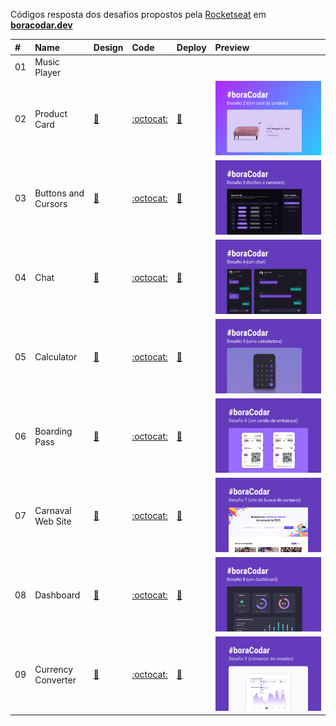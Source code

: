 Códigos resposta dos desafios propostos pela [Rocketseat](https://www.rocketseat.com.br/) em **[boracodar.dev](https://boracodar.dev/)**

| #   | Name                | Design                                                            | Code                                                                                          | Deploy                                                                                     | Preview                                                                                                                            |
| :-- | :------------------ | :---------------------------------------------------------------- | :-------------------------------------------------------------------------------------------- | :----------------------------------------------------------------------------------------- | :--------------------------------------------------------------------------------------------------------------------------------- |
| 01  | Music Player        | []()                                                              | []()                                                                                          | []()                                                                                       | ![]()                                                                                                                              |
| 02  | Product Card        | [:art:](https://www.figma.com/community/file/1195050984449538256) | [:octocat:](https://github.com/rafaelreisramos/boracodar.dev/tree/main/02_product-card)       | [:checkered_flag:](https://rafaelreisramos.github.io/boracodar.dev/02_product-card/)       | [![](./02_product-card/.github/cover.png)](https://github.com/rafaelreisramos/boracodar.dev/tree/main/02_product-card)             |
| 03  | Buttons and Cursors | [:art:](https://www.figma.com/community/file/1197534710257750520) | [:octocat:](https://github.com/rafaelreisramos/boracodar.dev/tree/main/03_button-docs)        | [:checkered_flag:](https://rafaelreisramos.github.io/boracodar.dev/03_button-docs/)        | [![](./03_button-docs/.github/cover.png)](https://github.com/rafaelreisramos/boracodar.dev/tree/main/03_button-docs)               |
| 04  | Chat                | [:art:](https://www.figma.com/community/file/1200070743637495660) | [:octocat:](https://github.com/rafaelreisramos/boracodar.dev/tree/main/04_chat)               | [:checkered_flag:](https://rafaelreisramos.github.io/boracodar.dev/04_chat/)               | [![](./04_chat/.github/cover.png)](https://github.com/rafaelreisramos/boracodar.dev/tree/main/04_chat)                             |
| 05  | Calculator          | [:art:](https://www.figma.com/community/file/1202607074523509182) | [:octocat:](https://github.com/rafaelreisramos/boracodar.dev/tree/main/05_calculator)         | [:checkered_flag:](https://rafaelreisramos.github.io/boracodar.dev/05_calculator/)         | [![](./05_calculator/.github/cover.png)](https://github.com/rafaelreisramos/boracodar.dev/tree/main/05_calculator)                 |
| 06  | Boarding Pass       | [:art:](https://www.figma.com/community/file/1205146101173113980) | [:octocat:](https://github.com/rafaelreisramos/boracodar.dev/tree/main/06_boarding-pass)      | [:checkered_flag:](https://rafaelreisramos.github.io/boracodar.dev/06_boarding-pass/)      | [![](./06_boarding-pass/.github/cover.png)](https://github.com/rafaelreisramos/boracodar.dev/tree/main/06_boarding-pass)           |
| 07  | Carnaval Web Site   | [:art:](https://www.figma.com/community/file/1207675804423978995) | [:octocat:](https://github.com/rafaelreisramos/boracodar.dev/tree/main/07_find-your-block)    | [:checkered_flag:](https://rafaelreisramos.github.io/boracodar.dev/07_find-your-block/)    | [![](./07_find-your-block/.github/cover.png)](https://github.com/rafaelreisramos/boracodar.dev/tree/main/07_find-your-block)       |
| 08  | Dashboard           | [:art:](https://www.figma.com/community/file/1210217615683203825) | [:octocat:](https://github.com/rafaelreisramos/boracodar.dev/tree/main/08_dashboard)          | [:checkered_flag:](https://rafaelreisramos.github.io/boracodar.dev/08_dashboard/)          | [![](./08_dashboard/.github/cover.png)](https://github.com/rafaelreisramos/boracodar.dev/tree/main/08_dashboard)                   |
| 09  | Currency Converter  | [:art:](https://www.figma.com/community/file/1212757179376046656) | [:octocat:](https://github.com/rafaelreisramos/boracodar.dev/tree/main/09_currency-converter) | [:checkered_flag:](https://rafaelreisramos.github.io/boracodar.dev/09_currency-converter/) | [![](./09_currency-converter/.github/cover.png)](https://github.com/rafaelreisramos/boracodar.dev/tree/main/09_currency-converter) |
